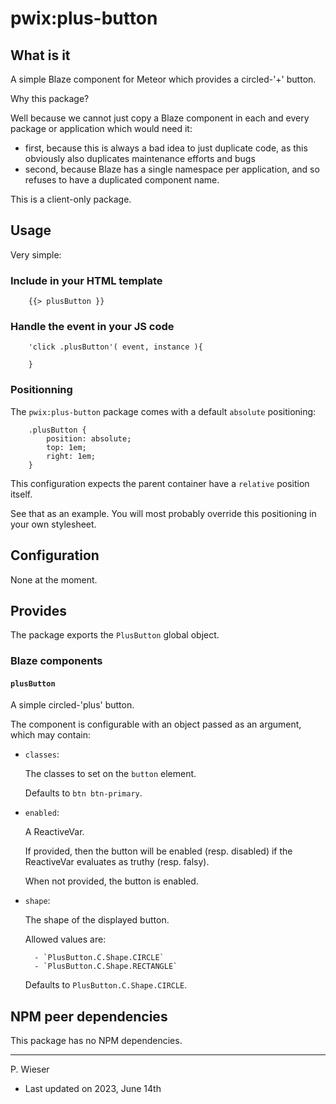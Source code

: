 # pwix:plus-button

## What is it

A simple Blaze component for Meteor which provides a circled-'+' button.

Why this package?

Well because we cannot just copy a Blaze component in each and every package or application which would need it:
- first, because this is always a bad idea to just duplicate code, as this obviously also duplicates maintenance efforts and bugs
- second, because Blaze has a single namespace per application, and so refuses to have a duplicated component name.

This is a client-only package.

## Usage

Very simple:

### Include in your HTML template

```
    {{> plusButton }}
```

### Handle the event in your JS code

```
    'click .plusButton'( event, instance ){

    }
```

### Positionning

The `pwix:plus-button` package comes with a default `absolute` positioning:

```
    .plusButton {
        position: absolute;
        top: 1em;
        right: 1em;
    }
```

This configuration expects the parent container have a `relative` position itself.

See that as an example. You will most probably override this positioning in your own stylesheet.

## Configuration

None at the moment.

## Provides

The package exports the `PlusButton` global object.

### Blaze components

#### `plusButton`

A simple circled-'plus' button.

The component is configurable with an object passed as an argument, which may contain:

- `classes`:

    The classes to set on the `button` element.

    Defaults to `btn btn-primary`.

- `enabled`:

    A ReactiveVar.

    If provided, then the button will be enabled (resp. disabled) if the ReactiveVar evaluates as truthy (resp. falsy).

    When not provided, the button is enabled.

- `shape`:

    The shape of the displayed button.

    Allowed values are:

        - `PlusButton.C.Shape.CIRCLE`
        - `PlusButton.C.Shape.RECTANGLE`

    Defaults to `PlusButton.C.Shape.CIRCLE`.

## NPM peer dependencies

This package has no NPM dependencies.

---
P. Wieser
- Last updated on 2023, June 14th

